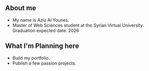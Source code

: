 <h2>About me</h2>
<ul>
  <li>My name is Aziz Al Younes.</li>
  <li>Master of Web Sciences student at the Syrian Virtual University. Graduation expected date: 2026</li>
</ul>
<h2>What I'm Planning here</h2>
<ul>
  <li>Build my portfolio.</li>
  <li>Publish a few passion projects.</li>
</ul>
<!---
AzizAlyounes/AzizAlyounes is a ✨ special ✨ repository because its `README.md` (this file) appears on your GitHub profile.
You can click the Preview link to take a look at your changes.
--->

